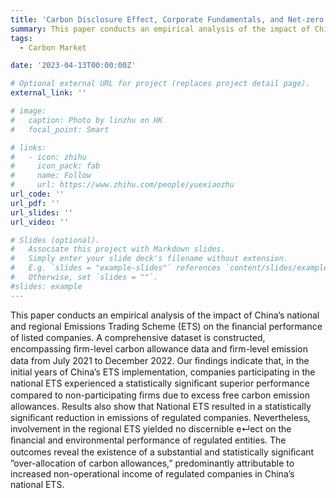 ```yaml
---
title: 'Carbon Disclosure Effect, Corporate Fundamentals, and Net-zero Emission Target: Evidence from China'
summary: This paper conducts an empirical analysis of the impact of China’s national and regional Emissions Trading Scheme (ETS) on the ﬁnancial performance of listed companies. 
tags:
  - Carbon Market

date: '2023-04-13T00:00:00Z'

# Optional external URL for project (replaces project detail page).
external_link: ''

# image:
#   caption: Photo by linzhu on HK
#   focal_point: Smart

# links:
#   - icon: zhihu
#     icon_pack: fab
#     name: Follow
#     url: https://www.zhihu.com/people/yuexiaozhu
url_code: ''
url_pdf: ''
url_slides: ''
url_video: ''

# Slides (optional).
#   Associate this project with Markdown slides.
#   Simply enter your slide deck's filename without extension.
#   E.g. `slides = "example-slides"` references `content/slides/example-slides.md`.
#   Otherwise, set `slides = ""`.
#slides: example
---
```


This paper conducts an empirical analysis of the impact of China’s national and regional Emissions Trading Scheme (ETS) on the ﬁnancial performance of listed companies. A comprehensive dataset is constructed, encompassing ﬁrm-level carbon allowance data and ﬁrm-level emission data from July 2021 to December 2022. Our ﬁndings indicate that, in the initial years of China’s ETS implementation, companies participating in the national ETS experienced a statistically signiﬁcant superior performance compared to non-participating ﬁrms due to excess free carbon emission allowances. Results also show that National ETS resulted in a statistically signiﬁcant reduction in emissions of regulated companies. Nevertheless, involvement in the regional ETS yielded no discernible e↵ect on the ﬁnancial and environmental performance of regulated entities. The outcomes reveal the existence of a substantial and statistically signiﬁcant ”over-allocation of carbon allowances,” predominantly attributable to increased non-operational income of regulated companies in China’s national ETS.